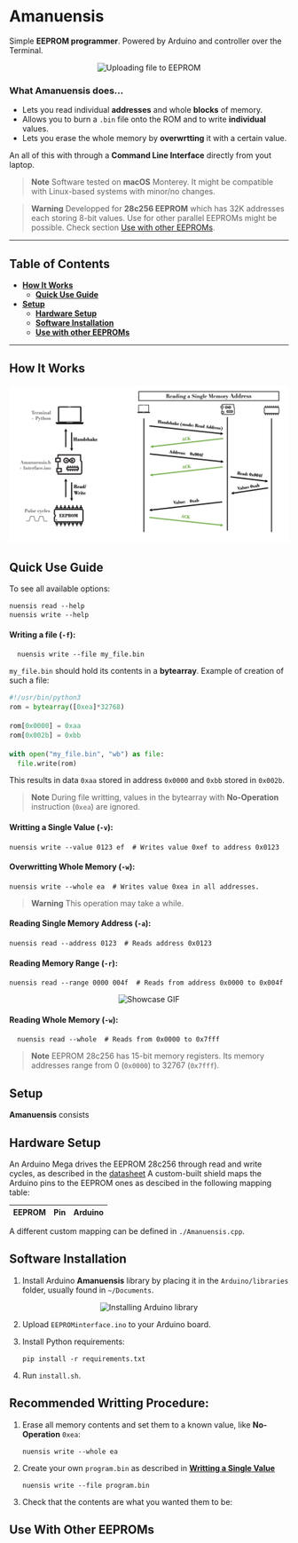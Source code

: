 # Amanuensis
Simple **EEPROM programmer**. Powered by Arduino and controller over the Terminal.

<p align="center">
 <img src="./nuensis_file.gif" alt="Uploading file to EEPROM" width="1000" height="333">
</p>

### What Amanuensis does...
- Lets you read individual **addresses** and whole **blocks** of memory.
- Allows you to burn a `.bin` file onto the ROM and to write **individual** values.
- Lets you erase the whole memory by **overwrtting** it with a certain value.

An all of this with through a **Command Line Interface** directly from yout laptop.

> **Note**
> Software tested on **macOS** Monterey. It might be compatible with Linux-based systems with minor/no changes.

> **Warning**
> Developped for **28c256 EEPROM** which has 32K addresses each storing 8-bit values.
> Use for other parallel EEPROMs might be possible. Check section [Use with other EEPROMs](#use-with-other-eeproms).

----


## Table of Contents
* **[How It Works](#how-it-works)**
  * **[Quick Use Guide](#quick-use-guide)**
* **[Setup](#setup)**
  * **[Hardware Setup](#hardware-setup)**
  * **[Software Installation](#software-installation)**
  * **[Use with other EEPROMs](#use-with-other-eeproms)**


----


## How It Works

<p align="center">
 <img src="./schema.jpeg" alt="Communication schema">
</p>


## Quick Use Guide

To see all available options:

    nuensis read --help
    nuensis write --help


#### Writing a file (`-f`):

      nuensis write --file my_file.bin
  
`my_file.bin` should hold its contents in a **bytearray**. Example of creation of such a file:
```python
#!/usr/bin/python3
rom = bytearray([0xea]*32768)
  
rom[0x0000] = 0xaa
rom[0x002b] = 0xbb

with open("my_file.bin", "wb") as file:
  file.write(rom)
```
This results in data `0xaa` stored in address `0x0000` and `0xbb` stored in `0x002b`. 
> **Note**
> During file writting, values in the bytearray with **No-Operation** instruction (`0xea`) are ignored.
  
  
#### Writting a Single Value (`-v`):

    nuensis write --value 0123 ef  # Writes value 0xef to address 0x0123
    
    
#### Overwritting Whole Memory (`-w`):

    nuensis write --whole ea  # Writes value 0xea in all addresses.
    
> **Warning**
> This operation may take a while.


#### Reading Single Memory Address (`-a`):

    nuensis read --address 0123  # Reads address 0x0123
  
  
#### Reading Memory Range (`-r`):

    nuensis read --range 0000 004f  # Reads from address 0x0000 to 0x004f
    
<p align="center">
 <img src="./nuensis_read.gif" alt="Showcase GIF" width="900" height="300">
</p>
    


#### Reading Whole Memory (`-w`):

      nuensis read --whole  # Reads from 0x0000 to 0x7fff
      
> **Note**
> EEPROM 28c256 has 15-bit memory registers. Its memory addresses range from 0 (`0x0000`) to 32767 (`0x7fff`).


## Setup
**Amanuensis** consists


## Hardware Setup
An Arduino Mega drives the EEPROM 28c256 through read and write cycles, as described in the [datasheet](https://eater.net/datasheets/28c256.pdf)
A custom-built shield maps the Arduino pins to the EEPROM ones as descibed in the following mapping table:

EEPROM | Pin | Arduino
-------|-----|--------

A different custom mapping can be defined in `./Amanuensis.cpp`.


## Software Installation
1. Install Arduino **Amanuensis** library by placing it in the `Arduino/libraries` folder, usually found in `~/Documents`.

<p align="center">
 <img src="./arduino_install.gif" alt="Installing Arduino library" width="900" height="260">
</p>

2. Upload `EEPROMinterface.ino` to your Arduino board.
3. Install Python requirements:

       pip install -r requirements.txt
       
4. Run `install.sh`.


## Recommended Writting Procedure:

1. Erase all memory contents and set them to a known value, like **No-Operation** `0xea`:

       nuensis write --whole ea
    
2. Create your own `program.bin` as described in **[Writting a Single Value](#writting-a-single-value)**

       nuensis write --file program.bin

3. Check that the contents are what you wanted them to be:



## Use With Other EEPROMs



